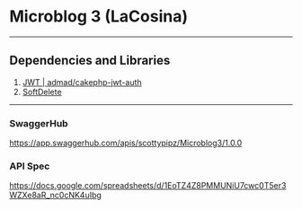 # Microblog 3 (LaCosina)
___
## Dependencies and Libraries

1. [JWT | admad/cakephp-jwt-auth](https://github.com/ADmad/cakephp-jwt-auth)
2. [SoftDelete](https://github.com/PGBI/cakephp3-soft-delete)

___
### SwaggerHub
https://app.swaggerhub.com/apis/scottypipz/Microblog3/1.0.0

### API Spec
https://docs.google.com/spreadsheets/d/1EoTZ4Z8PMMUNiU7cwc0T5er3WZXe8aR_nc0cNK4uIbg


